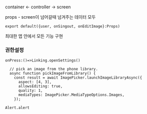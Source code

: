 ###

container <- controller -> screen


props - screen이 넘어갈때 넘겨주는 데이터 모두

``` type script
export default({user, onSingout, onEditImage}:Props)

```

최대한 앱 안에서 모든 기능 구현

### 권한설정

``` tsx
onPress:()=>Linking.openSettings()

  // pick an image from the phone library.
  async function pickImageFromLibrary() {
    const result = await ImagePicker.launchImageLibraryAsync({
      aspect: [4, 3],
      allowsEditing: true,
      quality: 1,
      mediaTypes: ImagePicker.MediaTypeOptions.Images,
    });

Alert.alert
```













